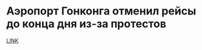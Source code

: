 # Аэропорт Гонконга отменил рейсы до конца дня из-за протестов



[LINK](https://varlamov.ru/3553941.html)